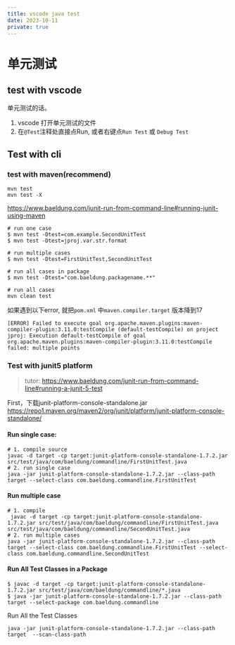 ```yaml
---
title: vscode java test
date: 2023-10-11
private: true
---
```

# 单元测试
## test with vscode
单元测试的话。
1. vscode 打开单元测试的文件
2. 在`@Test`注释处直接点Run, 或者右键点`Run Test` 或 `Debug Test`

## Test with cli

### test with maven(recommend)
    mvn test
    mvn test -X

https://www.baeldung.com/junit-run-from-command-line#running-junit-using-maven

    # run one case
    $ mvn test -Dtest=com.example.SecondUnitTest 
    $ mvn test -Dtest=jproj.var.str.format

    # run multiple cases
    $ mvn test -Dtest=FirstUnitTest,SecondUnitTest

    # run all cases in package
    $ mvn test -Dtest="com.baeldung.packagename.**"

    # run all cases
    mvn clean test

如果遇到以下error, 就把`pom.xml` 中`maven.compiler.target` 版本降到17

    [ERROR] Failed to execute goal org.apache.maven.plugins:maven-compiler-plugin:3.11.0:testCompile (default-testCompile) on project jproj: Execution default-testCompile of goal org.apache.maven.plugins:maven-compiler-plugin:3.11.0:testCompile failed: multiple points


### Test with junit5 platform
> tutor: https://www.baeldung.com/junit-run-from-command-line#running-a-junit-5-test

First，下载junit-platform-console-standalone.jar https://repo1.maven.org/maven2/org/junit/platform/junit-platform-console-standalone/

#### Run single case:
    # 1. compile source
    javac -d target -cp target:junit-platform-console-standalone-1.7.2.jar src/test/java/com/baeldung/commandline/FirstUnitTest.java
    # 2. run single case
    java -jar junit-platform-console-standalone-1.7.2.jar --class-path target --select-class com.baeldung.commandline.FirstUnitTest

#### Run multiple case

    # 1. compile
     javac -d target -cp target:junit-platform-console-standalone-1.7.2.jar src/test/java/com/baeldung/commandline/FirstUnitTest.java src/test/java/com/baeldung/commandline/SecondUnitTest.java 
    # 2. run multiple cases
    java -jar junit-platform-console-standalone-1.7.2.jar --class-path target --select-class com.baeldung.commandline.FirstUnitTest --select-class com.baeldung.commandline.SecondUnitTest

#### Run All Test Classes in a Package

    $ javac -d target -cp target:junit-platform-console-standalone-1.7.2.jar src/test/java/com/baeldung/commandline/*.java
    $ java -jar junit-platform-console-standalone-1.7.2.jar --class-path target --select-package com.baeldung.commandline

Run All the Test Classes

    java -jar junit-platform-console-standalone-1.7.2.jar --class-path target  --scan-class-path
